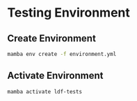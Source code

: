 # Testing Environment

## Create Environment

```bash
mamba env create -f environment.yml
```

## Activate Environment

```bash
mamba activate ldf-tests
```

